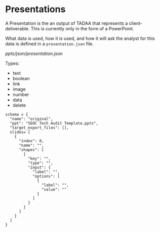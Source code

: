 # Presentations

A Presentation is the an output of TADAA that represents a client-deliverable. This is currently only in the form of a PowerPoint.

What data is used, how it is used, and how it will ask the analyst for this data is defined in a `presentation.json` file.

*ppts/json/presentation.json*

Types:
- text
- boolean
- link
- image
- number
- data
- delete

```
schema = {
  "name": "original",
  "ppt": "SEOC Tech Audit Template.pptx",
  "target_export_files": [],
  slides= [
    {
      "index": 0,
      "name": "",
      "shapes": [
        {
          "key": "",
          "type": "",
          "input": {
            "label": "",
            "options": [
              {
                "label": "",
                "value": ""
              }
            ]
          }
        }
      ]
    }
  ]
}
```